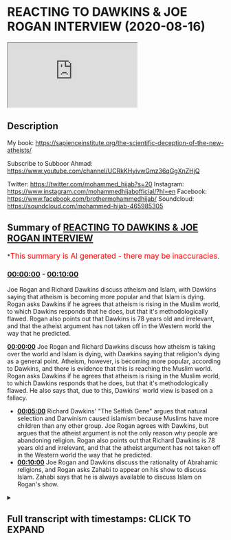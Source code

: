 # REACTING TO DAWKINS & JOE ROGAN INTERVIEW (2020-08-16)

<iframe loading='lazy' src='https://www.youtube.com/embed/fbgnaA6t588'></iframe>

## Description

My book: https://sapienceinstitute.org/the-scientific-deception-of-the-new-atheists/

Subscribe to Subboor Ahmad: 
https://www.youtube.com/channel/UCRkKHyivwGmz36qGgXnZHjQ

Twitter: https://twitter.com/mohammed_hijab?s=20
Instagram: https://www.instagram.com/mohammedhijabofficial/?hl=en
Facebook: https://www.facebook.com/brothermohammedhijab/
Soundcloud: https://soundcloud.com/mohammed-hijab-465985305

## Summary of [REACTING TO DAWKINS & JOE ROGAN INTERVIEW](https://www.youtube.com/watch?v=fbgnaA6t588)


*<span style="color:red; font-size:125%">This summary is AI generated - there may be inaccuracies</span>.

### [00:00:00](https://www.youtube.com/watch?v=fbgnaA6t588&t=0) - [00:10:00](https://www.youtube.com/watch?v=fbgnaA6t588&t=600)

Joe Rogan and Richard Dawkins discuss atheism and Islam, with Dawkins saying that atheism is becoming more popular and that Islam is dying. Rogan asks Dawkins if he agrees that atheism is rising in the Muslim world, to which Dawkins responds that he does, but that it's methodologically flawed. Rogan also points out that Dawkins is 78 years old and irrelevant, and that the atheist argument has not taken off in the Western world the way that he predicted.

**[00:00:00](https://www.youtube.com/watch?v=fbgnaA6t588&t=0)** Joe Rogan and Richard Dawkins discuss how atheism is taking over the world and Islam is dying, with Dawkins saying that religion's dying as a general point. Atheism, however, is becoming more popular, according to Dawkins, and there is evidence that this is reaching the Muslim world. Rogan asks Dawkins if he agrees that atheism is rising in the Muslim world, to which Dawkins responds that he does, but that it's methodologically flawed. He also says that, due to this, Dawkins' world view is based on a fallacy.
* **[00:05:00](https://www.youtube.com/watch?v=fbgnaA6t588&t=300)** Richard Dawkins' "The Selfish Gene" argues that natural selection and Darwinism caused islamism because Muslims have more children than any other group. Joe Rogan agrees with Dawkins, but argues that the atheist argument is not the only reason why people are abandoning religion. Rogan also points out that Richard Dawkins is 78 years old and irrelevant, and that the atheist argument has not taken off in the Western world the way that he predicted.
* **[00:10:00](https://www.youtube.com/watch?v=fbgnaA6t588&t=600)** Joe Rogan and Dawkins discuss the rationality of Abrahamic religions, and Rogan asks Zahabi to appear on his show to discuss Islam. Zahabi says that he is always available to discuss Islam on Rogan's show.

<details><summary><h2>Full transcript with timestamps: CLICK TO EXPAND</h2></summary>

[0:00:00](https://youtu.be/fbgnaA6t588?t=0) [Music]  
[0:00:05](https://youtu.be/fbgnaA6t588?t=5) assalamu alaikum today we're going to be  
[0:00:08](https://youtu.be/fbgnaA6t588?t=8) responding to  
[0:00:09](https://youtu.be/fbgnaA6t588?t=9) joe rogan and richard dawkins talking  
[0:00:11](https://youtu.be/fbgnaA6t588?t=11) about how islam and religion is dying  
[0:00:14](https://youtu.be/fbgnaA6t588?t=14) and atheism is taking over the world  
[0:00:18](https://youtu.be/fbgnaA6t588?t=18) is there any evidence that that is  
[0:00:20](https://youtu.be/fbgnaA6t588?t=20) reaching the muslim world as well  
[0:00:22](https://youtu.be/fbgnaA6t588?t=22) and that people are well as i was saying  
[0:00:24](https://youtu.be/fbgnaA6t588?t=24) um uh  
[0:00:25](https://youtu.be/fbgnaA6t588?t=25) the the the downloads of of  
[0:00:29](https://youtu.be/fbgnaA6t588?t=29) my books have been encouraging we have  
[0:00:31](https://youtu.be/fbgnaA6t588?t=31) this thing called cfi has a thing called  
[0:00:32](https://youtu.be/fbgnaA6t588?t=32) the translation project  
[0:00:34](https://youtu.be/fbgnaA6t588?t=34) so in this clip dawkins says religion's  
[0:00:37](https://youtu.be/fbgnaA6t588?t=37) dying  
[0:00:37](https://youtu.be/fbgnaA6t588?t=37) as a general point would you agree with  
[0:00:39](https://youtu.be/fbgnaA6t588?t=39) that well  
[0:00:41](https://youtu.be/fbgnaA6t588?t=41) first of all we'd have to be very clear  
[0:00:42](https://youtu.be/fbgnaA6t588?t=42) about how we define religion  
[0:00:44](https://youtu.be/fbgnaA6t588?t=44) okay in terms of atheism actually  
[0:00:45](https://youtu.be/fbgnaA6t588?t=45) becoming more popular  
[0:00:47](https://youtu.be/fbgnaA6t588?t=47) or the kind of atheism which richard  
[0:00:49](https://youtu.be/fbgnaA6t588?t=49) dawkins himself espouses  
[0:00:51](https://youtu.be/fbgnaA6t588?t=51) as i mentioned in my book which is free  
[0:00:53](https://youtu.be/fbgnaA6t588?t=53) to download the book is called the  
[0:00:55](https://youtu.be/fbgnaA6t588?t=55) scientific deception of the new atheists  
[0:00:57](https://youtu.be/fbgnaA6t588?t=57) that's a very subtle plugin yes yes you  
[0:00:59](https://youtu.be/fbgnaA6t588?t=59) can put it you can see in the  
[0:01:00](https://youtu.be/fbgnaA6t588?t=60) description box  
[0:01:02](https://youtu.be/fbgnaA6t588?t=62) but i've referenced in that book it's  
[0:01:04](https://youtu.be/fbgnaA6t588?t=64) very small very very small booklet  
[0:01:05](https://youtu.be/fbgnaA6t588?t=65) really  
[0:01:06](https://youtu.be/fbgnaA6t588?t=66) that you can download free of charge um  
[0:01:09](https://youtu.be/fbgnaA6t588?t=69) all of the demographic data indicates  
[0:01:11](https://youtu.be/fbgnaA6t588?t=71) that most people in the west  
[0:01:14](https://youtu.be/fbgnaA6t588?t=74) according to pew research 90 percent of  
[0:01:16](https://youtu.be/fbgnaA6t588?t=76) people still believe in a higher power  
[0:01:18](https://youtu.be/fbgnaA6t588?t=78) according to linda woodhead only 5.5  
[0:01:21](https://youtu.be/fbgnaA6t588?t=81) of people believe in the strident  
[0:01:23](https://youtu.be/fbgnaA6t588?t=83) atheism that richard dawkins believes  
[0:01:26](https://youtu.be/fbgnaA6t588?t=86) in which is actually quite interestingly  
[0:01:28](https://youtu.be/fbgnaA6t588?t=88) from a british perspective  
[0:01:30](https://youtu.be/fbgnaA6t588?t=90) the same number of people amount of  
[0:01:32](https://youtu.be/fbgnaA6t588?t=92) people that are muslim in this country  
[0:01:34](https://youtu.be/fbgnaA6t588?t=94) so there's about the same amount of  
[0:01:36](https://youtu.be/fbgnaA6t588?t=96) muslims in this country as there are  
[0:01:38](https://youtu.be/fbgnaA6t588?t=98) atheists yeah strengthen atheists of  
[0:01:42](https://youtu.be/fbgnaA6t588?t=102) richard dawkins kind so here dawkins  
[0:01:44](https://youtu.be/fbgnaA6t588?t=104) he's basically saying look guys  
[0:01:46](https://youtu.be/fbgnaA6t588?t=106) i can tell you atheism is rising in the  
[0:01:48](https://youtu.be/fbgnaA6t588?t=108) muslim world  
[0:01:49](https://youtu.be/fbgnaA6t588?t=109) and islam is dying because people are  
[0:01:51](https://youtu.be/fbgnaA6t588?t=111) downloading my book  
[0:01:53](https://youtu.be/fbgnaA6t588?t=113) a really rigorous scientific argument  
[0:01:55](https://youtu.be/fbgnaA6t588?t=115) isn't it  
[0:01:56](https://youtu.be/fbgnaA6t588?t=116) well it's methodologically flawed from a  
[0:01:58](https://youtu.be/fbgnaA6t588?t=118) demographic and sociological perspective  
[0:02:00](https://youtu.be/fbgnaA6t588?t=120) not least because the religious  
[0:02:03](https://youtu.be/fbgnaA6t588?t=123) switching  
[0:02:04](https://youtu.be/fbgnaA6t588?t=124) cannot and has not been sociologically  
[0:02:06](https://youtu.be/fbgnaA6t588?t=126) identified by downloads  
[0:02:08](https://youtu.be/fbgnaA6t588?t=128) of the atheistic uh of atheists we can  
[0:02:10](https://youtu.be/fbgnaA6t588?t=130) say after 9 11  
[0:02:11](https://youtu.be/fbgnaA6t588?t=131) millions of people say they downloaded  
[0:02:13](https://youtu.be/fbgnaA6t588?t=133) the quran because they're like okay  
[0:02:14](https://youtu.be/fbgnaA6t588?t=134) what's this about  
[0:02:15](https://youtu.be/fbgnaA6t588?t=135) yeah does that mean they automatically  
[0:02:16](https://youtu.be/fbgnaA6t588?t=136) became muslim yeah exactly  
[0:02:18](https://youtu.be/fbgnaA6t588?t=138) i mean first of all 13 million people  
[0:02:20](https://youtu.be/fbgnaA6t588?t=140) might have downloaded the book but it  
[0:02:22](https://youtu.be/fbgnaA6t588?t=142) doesn't mean all of them number one read  
[0:02:23](https://youtu.be/fbgnaA6t588?t=143) it and number two agreed with it  
[0:02:25](https://youtu.be/fbgnaA6t588?t=145) or it could be actually it could be a  
[0:02:26](https://youtu.be/fbgnaA6t588?t=146) vaccination right because  
[0:02:28](https://youtu.be/fbgnaA6t588?t=148) the book has such weak arguments like  
[0:02:30](https://youtu.be/fbgnaA6t588?t=150) michael roos says  
[0:02:31](https://youtu.be/fbgnaA6t588?t=151) um i'm embarrassed to be an atheist  
[0:02:33](https://youtu.be/fbgnaA6t588?t=153) because of this book right this book  
[0:02:35](https://youtu.be/fbgnaA6t588?t=155) makes me embarrassed  
[0:02:36](https://youtu.be/fbgnaA6t588?t=156) and uh you know he makes the conflation  
[0:02:38](https://youtu.be/fbgnaA6t588?t=158) between between metaphysical naturalism  
[0:02:40](https://youtu.be/fbgnaA6t588?t=160) and methodological naturalism there's  
[0:02:42](https://youtu.be/fbgnaA6t588?t=162) fallacies pointed out  
[0:02:43](https://youtu.be/fbgnaA6t588?t=163) by eliot sober by massimo piglucci  
[0:02:47](https://youtu.be/fbgnaA6t588?t=167) yes by michael roos by all these people  
[0:02:49](https://youtu.be/fbgnaA6t588?t=169) right so it could be that muslim  
[0:02:51](https://youtu.be/fbgnaA6t588?t=171) picks up the book and is like okay this  
[0:02:53](https://youtu.be/fbgnaA6t588?t=173) is atheism is about  
[0:02:55](https://youtu.be/fbgnaA6t588?t=175) uh actually it's quite poor and then  
[0:02:56](https://youtu.be/fbgnaA6t588?t=176) they're like i'll never touch atheism  
[0:02:58](https://youtu.be/fbgnaA6t588?t=178) again maybe  
[0:02:58](https://youtu.be/fbgnaA6t588?t=178) he's spreading islamism in the muslim  
[0:03:01](https://youtu.be/fbgnaA6t588?t=181) world absolutely because a lot of the  
[0:03:02](https://youtu.be/fbgnaA6t588?t=182) time when people want to increase their  
[0:03:03](https://youtu.be/fbgnaA6t588?t=183) cultural capital by  
[0:03:05](https://youtu.be/fbgnaA6t588?t=185) learning about new ideas of the west  
[0:03:07](https://youtu.be/fbgnaA6t588?t=187) which is obviously  
[0:03:08](https://youtu.be/fbgnaA6t588?t=188) the um demographic heartland of  
[0:03:11](https://youtu.be/fbgnaA6t588?t=191) the new atheist movement it doesn't it  
[0:03:14](https://youtu.be/fbgnaA6t588?t=194) that  
[0:03:14](https://youtu.be/fbgnaA6t588?t=194) sometimes actually acts as a counter  
[0:03:16](https://youtu.be/fbgnaA6t588?t=196) current yeah  
[0:03:17](https://youtu.be/fbgnaA6t588?t=197) people think oh this if this is what  
[0:03:19](https://youtu.be/fbgnaA6t588?t=199) it's about then we have nothing to do  
[0:03:20](https://youtu.be/fbgnaA6t588?t=200) with it  
[0:03:21](https://youtu.be/fbgnaA6t588?t=201) absolutely but in terms of recent  
[0:03:23](https://youtu.be/fbgnaA6t588?t=203) history i mean we should look at is the  
[0:03:24](https://youtu.be/fbgnaA6t588?t=204) fact that in the 60s and 70s  
[0:03:26](https://youtu.be/fbgnaA6t588?t=206) uh in countries like the countries that  
[0:03:28](https://youtu.be/fbgnaA6t588?t=208) he mentioned iran and egypt  
[0:03:30](https://youtu.be/fbgnaA6t588?t=210) the countries that he mentions in  
[0:03:32](https://youtu.be/fbgnaA6t588?t=212) countries like those you'll find that  
[0:03:33](https://youtu.be/fbgnaA6t588?t=213) there's been a movement from  
[0:03:35](https://youtu.be/fbgnaA6t588?t=215) uh pan arabism or nationalism and  
[0:03:38](https://youtu.be/fbgnaA6t588?t=218) secularism towards  
[0:03:40](https://youtu.be/fbgnaA6t588?t=220) yeah towards islam religiosity  
[0:03:43](https://youtu.be/fbgnaA6t588?t=223) practicing observance of the religion  
[0:03:45](https://youtu.be/fbgnaA6t588?t=225) and that's visible i mean for anyone who  
[0:03:47](https://youtu.be/fbgnaA6t588?t=227) just sees pictures  
[0:03:48](https://youtu.be/fbgnaA6t588?t=228) okay i'm not saying that's the only  
[0:03:50](https://youtu.be/fbgnaA6t588?t=230) yemen afghanistan  
[0:03:52](https://youtu.be/fbgnaA6t588?t=232) all these areas they were secular and  
[0:03:53](https://youtu.be/fbgnaA6t588?t=233) communist in terms of even dress code i  
[0:03:55](https://youtu.be/fbgnaA6t588?t=235) mean  
[0:03:56](https://youtu.be/fbgnaA6t588?t=236) the dress code has shifted completely  
[0:03:57](https://youtu.be/fbgnaA6t588?t=237) look at pictures of egypt in the 1670s  
[0:03:59](https://youtu.be/fbgnaA6t588?t=239) look at pictures of iran  
[0:04:01](https://youtu.be/fbgnaA6t588?t=241) women were probably wearing miniskirts  
[0:04:03](https://youtu.be/fbgnaA6t588?t=243) and these kind of things now  
[0:04:04](https://youtu.be/fbgnaA6t588?t=244) there's a big chunk of the population  
[0:04:06](https://youtu.be/fbgnaA6t588?t=246) yeah in egypt where it's not compulsory  
[0:04:09](https://youtu.be/fbgnaA6t588?t=249) i mean no one's going to get attacked if  
[0:04:10](https://youtu.be/fbgnaA6t588?t=250) did it  
[0:04:11](https://youtu.be/fbgnaA6t588?t=251) that that observed the hijab that  
[0:04:13](https://youtu.be/fbgnaA6t588?t=253) masajid mosques have increased  
[0:04:15](https://youtu.be/fbgnaA6t588?t=255) um i mean even from a from a from an  
[0:04:18](https://youtu.be/fbgnaA6t588?t=258) internet  
[0:04:19](https://youtu.be/fbgnaA6t588?t=259) data point perspective we look at google  
[0:04:21](https://youtu.be/fbgnaA6t588?t=261) trends we look at the  
[0:04:23](https://youtu.be/fbgnaA6t588?t=263) duat or those individuals who call to  
[0:04:25](https://youtu.be/fbgnaA6t588?t=265) islam and their sermons  
[0:04:27](https://youtu.be/fbgnaA6t588?t=267) and their preaching has become extremely  
[0:04:29](https://youtu.be/fbgnaA6t588?t=269) popular especially in the  
[0:04:30](https://youtu.be/fbgnaA6t588?t=270) after 2000 so all the data points  
[0:04:34](https://youtu.be/fbgnaA6t588?t=274) that we can look at and tangibly see  
[0:04:36](https://youtu.be/fbgnaA6t588?t=276) indicate there's been a trajectory move  
[0:04:38](https://youtu.be/fbgnaA6t588?t=278) towards  
[0:04:39](https://youtu.be/fbgnaA6t588?t=279) religiosity rather than the opposite so  
[0:04:41](https://youtu.be/fbgnaA6t588?t=281) he says he's very hopeful  
[0:04:42](https://youtu.be/fbgnaA6t588?t=282) right he's very hopeful of atheism  
[0:04:45](https://youtu.be/fbgnaA6t588?t=285) basically taking over  
[0:04:46](https://youtu.be/fbgnaA6t588?t=286) but i have this question and i don't  
[0:04:49](https://youtu.be/fbgnaA6t588?t=289) know if you thought about this but  
[0:04:50](https://youtu.be/fbgnaA6t588?t=290) uh atheists in general they don't really  
[0:04:54](https://youtu.be/fbgnaA6t588?t=294) have many kids  
[0:04:55](https://youtu.be/fbgnaA6t588?t=295) muslims have a lot of kids and dawkins  
[0:04:58](https://youtu.be/fbgnaA6t588?t=298) entire world view is based on  
[0:04:59](https://youtu.be/fbgnaA6t588?t=299) pondarwanism and the ultimate rationale  
[0:05:01](https://youtu.be/fbgnaA6t588?t=301) according to him in the selfish gene is  
[0:05:03](https://youtu.be/fbgnaA6t588?t=303) the preservation of our genes  
[0:05:04](https://youtu.be/fbgnaA6t588?t=304) reproduction and survival so  
[0:05:06](https://youtu.be/fbgnaA6t588?t=306) could it be that natural selection  
[0:05:08](https://youtu.be/fbgnaA6t588?t=308) darwinism actually causes islamism  
[0:05:11](https://youtu.be/fbgnaA6t588?t=311) because muslims actually have the most  
[0:05:12](https://youtu.be/fbgnaA6t588?t=312) amount of children as you know  
[0:05:14](https://youtu.be/fbgnaA6t588?t=314) and islam is growing faster than actual  
[0:05:16](https://youtu.be/fbgnaA6t588?t=316) the world population is the fastest  
[0:05:18](https://youtu.be/fbgnaA6t588?t=318) growing demographic  
[0:05:19](https://youtu.be/fbgnaA6t588?t=319) so is it possible that that's why islam  
[0:05:22](https://youtu.be/fbgnaA6t588?t=322) is growing and that's why  
[0:05:24](https://youtu.be/fbgnaA6t588?t=324) his hope that atheism is going to  
[0:05:26](https://youtu.be/fbgnaA6t588?t=326) actually prevail is going to fail  
[0:05:27](https://youtu.be/fbgnaA6t588?t=327) because of the theory that he proposed  
[0:05:28](https://youtu.be/fbgnaA6t588?t=328) to believe in  
[0:05:29](https://youtu.be/fbgnaA6t588?t=329) i'll leave that to you because i think  
[0:05:31](https://youtu.be/fbgnaA6t588?t=331) you're that you're the expert on on  
[0:05:32](https://youtu.be/fbgnaA6t588?t=332) issues to do with darwinism but  
[0:05:34](https://youtu.be/fbgnaA6t588?t=334) what i think is that richard dawkins has  
[0:05:38](https://youtu.be/fbgnaA6t588?t=338) delusions of grandeur yeah in his one of  
[0:05:40](https://youtu.be/fbgnaA6t588?t=340) his interviews with the  
[0:05:42](https://youtu.be/fbgnaA6t588?t=342) sun he was asked do you think you're  
[0:05:43](https://youtu.be/fbgnaA6t588?t=343) winning or something that effect and he  
[0:05:45](https://youtu.be/fbgnaA6t588?t=345) says yes we're winning  
[0:05:46](https://youtu.be/fbgnaA6t588?t=346) nothing of the information that we have  
[0:05:49](https://youtu.be/fbgnaA6t588?t=349) from pew research on apostasy which by  
[0:05:52](https://youtu.be/fbgnaA6t588?t=352) the way is methodologically flawed  
[0:05:53](https://youtu.be/fbgnaA6t588?t=353) because they  
[0:05:54](https://youtu.be/fbgnaA6t588?t=354) they in they they interview like 30 or  
[0:05:57](https://youtu.be/fbgnaA6t588?t=357) um iranians  
[0:06:01](https://youtu.be/fbgnaA6t588?t=361) who don't speak english as a first  
[0:06:02](https://youtu.be/fbgnaA6t588?t=362) language and don't represent the bulk of  
[0:06:03](https://youtu.be/fbgnaA6t588?t=363) muslims in america  
[0:06:04](https://youtu.be/fbgnaA6t588?t=364) but even if we look at that and we look  
[0:06:06](https://youtu.be/fbgnaA6t588?t=366) at other data points like the the japan  
[0:06:09](https://youtu.be/fbgnaA6t588?t=369) study on dao and so on we'll find that  
[0:06:11](https://youtu.be/fbgnaA6t588?t=371) really darwinian  
[0:06:12](https://youtu.be/fbgnaA6t588?t=372) arguments which is really the thrust of  
[0:06:14](https://youtu.be/fbgnaA6t588?t=374) his of his book right  
[0:06:16](https://youtu.be/fbgnaA6t588?t=376) as being darwinian the darwinian  
[0:06:18](https://youtu.be/fbgnaA6t588?t=378) mechanism replaces the god's thesis  
[0:06:20](https://youtu.be/fbgnaA6t588?t=380) really that's what he's trying to argue  
[0:06:22](https://youtu.be/fbgnaA6t588?t=382) is not one of the reasons why  
[0:06:26](https://youtu.be/fbgnaA6t588?t=386) people are leaving religion if it is a  
[0:06:28](https://youtu.be/fbgnaA6t588?t=388) reason if if there is a reason  
[0:06:30](https://youtu.be/fbgnaA6t588?t=390) i think in your research you were trying  
[0:06:32](https://youtu.be/fbgnaA6t588?t=392) to in your book uh  
[0:06:33](https://youtu.be/fbgnaA6t588?t=393) you're basically talking about moral  
[0:06:36](https://youtu.be/fbgnaA6t588?t=396) issues yes yeah that being the cause  
[0:06:38](https://youtu.be/fbgnaA6t588?t=398) not not not exactly in terms of if if  
[0:06:41](https://youtu.be/fbgnaA6t588?t=401) there's an intellectual reason which is  
[0:06:42](https://youtu.be/fbgnaA6t588?t=402) not always the case people leaving islam  
[0:06:44](https://youtu.be/fbgnaA6t588?t=404) for example or even christianity  
[0:06:46](https://youtu.be/fbgnaA6t588?t=406) in the case of islam it's usually  
[0:06:47](https://youtu.be/fbgnaA6t588?t=407) morality yeah which is not the exclusive  
[0:06:50](https://youtu.be/fbgnaA6t588?t=410) property of the new atheist argument  
[0:06:52](https://youtu.be/fbgnaA6t588?t=412) well actually they don't have a  
[0:06:54](https://youtu.be/fbgnaA6t588?t=414) um justification for morality in first  
[0:06:56](https://youtu.be/fbgnaA6t588?t=416) place exactly right and that's that's  
[0:06:58](https://youtu.be/fbgnaA6t588?t=418) something else  
[0:06:58](https://youtu.be/fbgnaA6t588?t=418) in the sense that they make these  
[0:06:59](https://youtu.be/fbgnaA6t588?t=419) arguments against religion but so do  
[0:07:01](https://youtu.be/fbgnaA6t588?t=421) other people  
[0:07:02](https://youtu.be/fbgnaA6t588?t=422) many different people who are not new  
[0:07:03](https://youtu.be/fbgnaA6t588?t=423) atheists christians can make arguments  
[0:07:05](https://youtu.be/fbgnaA6t588?t=425) against islamic morality  
[0:07:06](https://youtu.be/fbgnaA6t588?t=426) uh liberal secularists can make  
[0:07:08](https://youtu.be/fbgnaA6t588?t=428) arguments as they  
[0:07:09](https://youtu.be/fbgnaA6t588?t=429) we wouldn't be able to pinpoint whether  
[0:07:12](https://youtu.be/fbgnaA6t588?t=432) their arguments  
[0:07:14](https://youtu.be/fbgnaA6t588?t=434) for islam using morality is the exact or  
[0:07:16](https://youtu.be/fbgnaA6t588?t=436) the reason for the for the switching  
[0:07:18](https://youtu.be/fbgnaA6t588?t=438) do you see what i mean yeah there is  
[0:07:20](https://youtu.be/fbgnaA6t588?t=440) that and you can also sort of argue that  
[0:07:21](https://youtu.be/fbgnaA6t588?t=441) you know he's talking about  
[0:07:23](https://youtu.be/fbgnaA6t588?t=443) atheism taking off in the muslim world  
[0:07:25](https://youtu.be/fbgnaA6t588?t=445) but has it  
[0:07:26](https://youtu.be/fbgnaA6t588?t=446) even really taken off in the western  
[0:07:28](https://youtu.be/fbgnaA6t588?t=448) world because the soviet union  
[0:07:30](https://youtu.be/fbgnaA6t588?t=450) you know they had this massive atheism  
[0:07:31](https://youtu.be/fbgnaA6t588?t=451) project for decades  
[0:07:33](https://youtu.be/fbgnaA6t588?t=453) and when they collapsed people went back  
[0:07:34](https://youtu.be/fbgnaA6t588?t=454) to religion we're finding  
[0:07:36](https://youtu.be/fbgnaA6t588?t=456) new age paganism we're finding these  
[0:07:38](https://youtu.be/fbgnaA6t588?t=458) spiritual movements  
[0:07:39](https://youtu.be/fbgnaA6t588?t=459) rising all across europe rising all  
[0:07:41](https://youtu.be/fbgnaA6t588?t=461) across north america  
[0:07:42](https://youtu.be/fbgnaA6t588?t=462) so it's not even working here why would  
[0:07:44](https://youtu.be/fbgnaA6t588?t=464) it be working in the muslim world well  
[0:07:46](https://youtu.be/fbgnaA6t588?t=466) looking at new atheism  
[0:07:47](https://youtu.be/fbgnaA6t588?t=467) new atheism in particular people like  
[0:07:49](https://youtu.be/fbgnaA6t588?t=469) richard dawkins people like sam harris  
[0:07:51](https://youtu.be/fbgnaA6t588?t=471) and when we look at the the interaction  
[0:07:53](https://youtu.be/fbgnaA6t588?t=473) or the engagement or the numbers  
[0:07:55](https://youtu.be/fbgnaA6t588?t=475) because joe rogan used that term the  
[0:07:57](https://youtu.be/fbgnaA6t588?t=477) metrics the actual internet metrics  
[0:08:00](https://youtu.be/fbgnaA6t588?t=480) with uh for example 10 years ago 15  
[0:08:03](https://youtu.be/fbgnaA6t588?t=483) years ago to now  
[0:08:04](https://youtu.be/fbgnaA6t588?t=484) you'll realize that actually people are  
[0:08:06](https://youtu.be/fbgnaA6t588?t=486) losing interest in their arguments  
[0:08:07](https://youtu.be/fbgnaA6t588?t=487) it's like old arguments that have been  
[0:08:10](https://youtu.be/fbgnaA6t588?t=490) regurgitated  
[0:08:12](https://youtu.be/fbgnaA6t588?t=492) yeah meaning of life and nihilism and  
[0:08:14](https://youtu.be/fbgnaA6t588?t=494) you know these are these people are  
[0:08:15](https://youtu.be/fbgnaA6t588?t=495) irrelevant  
[0:08:16](https://youtu.be/fbgnaA6t588?t=496) yeah i mean richard dawkins is a 78 year  
[0:08:19](https://youtu.be/fbgnaA6t588?t=499) old man  
[0:08:20](https://youtu.be/fbgnaA6t588?t=500) who now has produced a book called is  
[0:08:23](https://youtu.be/fbgnaA6t588?t=503) this your new target now  
[0:08:24](https://youtu.be/fbgnaA6t588?t=504) no no he's not he's not a target because  
[0:08:26](https://youtu.be/fbgnaA6t588?t=506) really and truly  
[0:08:27](https://youtu.be/fbgnaA6t588?t=507) he's an irrelevant person i mean we have  
[0:08:29](https://youtu.be/fbgnaA6t588?t=509) to be honest 78 years old  
[0:08:31](https://youtu.be/fbgnaA6t588?t=511) has just produced a book i'm not going  
[0:08:33](https://youtu.be/fbgnaA6t588?t=513) to even name the title  
[0:08:34](https://youtu.be/fbgnaA6t588?t=514) and if you compare the hits that he has  
[0:08:37](https://youtu.be/fbgnaA6t588?t=517) on that book and  
[0:08:38](https://youtu.be/fbgnaA6t588?t=518) we've used google trends to do so before  
[0:08:40](https://youtu.be/fbgnaA6t588?t=520) and after compared to the god delusion  
[0:08:42](https://youtu.be/fbgnaA6t588?t=522) you realize that it's not even one-fifth  
[0:08:44](https://youtu.be/fbgnaA6t588?t=524) the amount of interest that he got  
[0:08:45](https://youtu.be/fbgnaA6t588?t=525) before  
[0:08:46](https://youtu.be/fbgnaA6t588?t=526) yeah so people are not interested  
[0:08:48](https://youtu.be/fbgnaA6t588?t=528) anymore they've heard what he has to say  
[0:08:49](https://youtu.be/fbgnaA6t588?t=529) some people were convinced who probably  
[0:08:51](https://youtu.be/fbgnaA6t588?t=531) were agnostic in the first place  
[0:08:53](https://youtu.be/fbgnaA6t588?t=533) uh but most people are not and his  
[0:08:56](https://youtu.be/fbgnaA6t588?t=536) broken record arguments are just  
[0:08:58](https://youtu.be/fbgnaA6t588?t=538) becoming a thing of the past they're  
[0:08:59](https://youtu.be/fbgnaA6t588?t=539) gonna go to the dustbin  
[0:09:01](https://youtu.be/fbgnaA6t588?t=541) of uh history really so what about this  
[0:09:04](https://youtu.be/fbgnaA6t588?t=544) joe guy i mean he's just nodding along  
[0:09:06](https://youtu.be/fbgnaA6t588?t=546) like you know one of those puppets and  
[0:09:08](https://youtu.be/fbgnaA6t588?t=548) you know he's also  
[0:09:10](https://youtu.be/fbgnaA6t588?t=550) been trying to promote atheism a lot i  
[0:09:11](https://youtu.be/fbgnaA6t588?t=551) mean do do you see him as an atheist  
[0:09:13](https://youtu.be/fbgnaA6t588?t=553) evangelist as well  
[0:09:15](https://youtu.be/fbgnaA6t588?t=555) i don't know if he's an evangelist i  
[0:09:16](https://youtu.be/fbgnaA6t588?t=556) actually mentioned joe rogan in my book  
[0:09:18](https://youtu.be/fbgnaA6t588?t=558) as a point of comparison to show the  
[0:09:20](https://youtu.be/fbgnaA6t588?t=560) irrelevance of people like richard  
[0:09:21](https://youtu.be/fbgnaA6t588?t=561) dawkins  
[0:09:22](https://youtu.be/fbgnaA6t588?t=562) oh interesting yeah i mentioned him in  
[0:09:23](https://youtu.be/fbgnaA6t588?t=563) some of the the the um  
[0:09:26](https://youtu.be/fbgnaA6t588?t=566) the internet data that i picked up  
[0:09:27](https://youtu.be/fbgnaA6t588?t=567) because he's he's a cultural figure now  
[0:09:29](https://youtu.be/fbgnaA6t588?t=569) and i think he is an influencer and i  
[0:09:31](https://youtu.be/fbgnaA6t588?t=571) think he is extremely relevant  
[0:09:33](https://youtu.be/fbgnaA6t588?t=573) like comparing joe rogan with uh richard  
[0:09:35](https://youtu.be/fbgnaA6t588?t=575) dawkins  
[0:09:36](https://youtu.be/fbgnaA6t588?t=576) is like comparing michael jackson with  
[0:09:39](https://youtu.be/fbgnaA6t588?t=579) uh  
[0:09:40](https://youtu.be/fbgnaA6t588?t=580) i don't know one of these people who  
[0:09:41](https://youtu.be/fbgnaA6t588?t=581) have started a youtube channel smiles  
[0:09:42](https://youtu.be/fbgnaA6t588?t=582) agenda or something  
[0:09:43](https://youtu.be/fbgnaA6t588?t=583) yeah yeah for example yeah exactly  
[0:09:47](https://youtu.be/fbgnaA6t588?t=587) but so the point i'm making is that um  
[0:09:50](https://youtu.be/fbgnaA6t588?t=590) joe rogan though he's an atheist and  
[0:09:53](https://youtu.be/fbgnaA6t588?t=593) for the most part he's just brought  
[0:09:55](https://youtu.be/fbgnaA6t588?t=595) atheists into his podcast he's spoken to  
[0:09:57](https://youtu.be/fbgnaA6t588?t=597) sam harris box and richard dawkins  
[0:09:59](https://youtu.be/fbgnaA6t588?t=599) he he's engaged with ben shapiro  
[0:10:03](https://youtu.be/fbgnaA6t588?t=603) you know softly on judaism he's not  
[0:10:06](https://youtu.be/fbgnaA6t588?t=606) really had someone who  
[0:10:07](https://youtu.be/fbgnaA6t588?t=607) represents the religion an abrahamic  
[0:10:09](https://youtu.be/fbgnaA6t588?t=609) religion  
[0:10:11](https://youtu.be/fbgnaA6t588?t=611) talk to talk them through their  
[0:10:12](https://youtu.be/fbgnaA6t588?t=612) rationale which is why we say it's very  
[0:10:15](https://youtu.be/fbgnaA6t588?t=615) important that  
[0:10:16](https://youtu.be/fbgnaA6t588?t=616) you know uh that he calls someone you  
[0:10:18](https://youtu.be/fbgnaA6t588?t=618) know to  
[0:10:19](https://youtu.be/fbgnaA6t588?t=619) to his podcast who is a muslim and uh  
[0:10:21](https://youtu.be/fbgnaA6t588?t=621) we're always here our service is always  
[0:10:23](https://youtu.be/fbgnaA6t588?t=623) uh  
[0:10:23](https://youtu.be/fbgnaA6t588?t=623) absolutely so as you heard from hijab  
[0:10:25](https://youtu.be/fbgnaA6t588?t=625) for us zahabi we really ask you to make  
[0:10:27](https://youtu.be/fbgnaA6t588?t=627) sure you turn up  
[0:10:28](https://youtu.be/fbgnaA6t588?t=628) again on the joe rogan show yes and do a  
[0:10:31](https://youtu.be/fbgnaA6t588?t=631) good job of representing  
[0:10:32](https://youtu.be/fbgnaA6t588?t=632) islam he did last time martial  
</details>